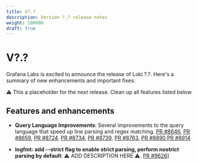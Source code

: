 ```yaml
---
title: V?.?
description: Version ?.? release notes
weight: 100000
draft: true
---
```


# V?.?
Grafana Labs is excited to announce the release of Loki ?.?. Here's a summary of new enhancements and important fixes:

:warning: This a placeholder for the next release. Clean up all features listed below

## Features and enhancements

-  **Query Language Improvements**: Several improvements to the query language that speed up line parsing and regex matching. [PR #8646](https://github.com/grafana/loki/pull/8646), [PR #8659](https://github.com/grafana/loki/pull/8659), [PR #8724](https://github.com/grafana/loki/pull/8724), [PR #8734](https://github.com/grafana/loki/pull/8734), [PR #8739](https://github.com/grafana/loki/pull/8739), [PR #8763](https://github.com/grafana/loki/pull/8763), [PR #8890](https://github.com/grafana/loki/pull/8890),[PR #8914](https://github.com/grafana/loki/pull/8914)

-  **logfmt: add --strict flag to enable strict parsing, perform nostrict parsing by default**: :warning: ADD DESCRIPTION HERE :warning:. [PR #9626](https://github.com/grafana/loki/pull/9626)]
